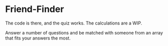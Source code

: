 # Friend-Finder

The code is there, and the quiz works. The calculations are a WIP.

Answer a number of questions and be matched with someone from an array that fits your answers the most.